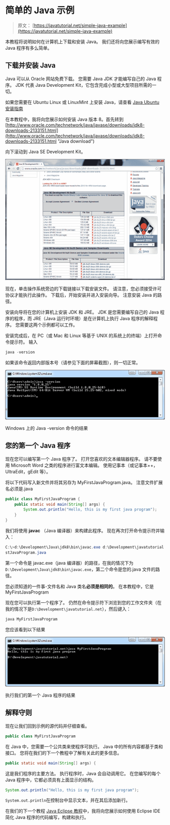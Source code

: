 # 简单的 Java 示例

> 原文： [https://javatutorial.net/simple-java-example](https://javatutorial.net/simple-java-example)

本教程将说明如何在计算机上下载和安装 Java。 我们还将向您展示编写有效的 Java 程序有多么简单。

## 下载并安装 Java

Java 可以从 Oracle 网站免费下载。 您需要 Java JDK 才能编写自己的 Java 程序。 JDK 代表 Java Development Kit，它包含完成小型或大型项目所需的一切。

如果您需要在 Ubuntu Linux 或 LinuxMint 上安装 Java，请查看 [Java Ubuntu 安装指南](https://javatutorial.net/install-java-8-jdk-on-ubuntu)

在本教程中，我将向您展示如何安装 Java 版本 8。首先转到 [http://www.oracle.com/technetwork/java/javase/downloads/jdk8-downloads-2133151.html](http://www.oracle.com/technetwork/java/javase/downloads/jdk8-downloads-2133151.html "Java download")

向下滚动到 Java SE Development Kit。

![](img/ed4054247b6eef66c22c3be55b7faf15.jpg)

现在，单击操作系统旁边的下载链接以下载安装文件。 请注意，您必须接受许可协议才能执行此操作。 下载后，开始安装并进入安装向导。 注意安装 Java 的路径。

安装向导将在您的计算机上安装 JDK 和 JRE。 JDK 是您需要编写自己的 Java 程序的程序，而 JRE（Java 运行时环境）是在计算机上执行 Java 程序的解释程序。 您需要这两个示例都可以工作。

安装完成后，在 PC（或 Mac 和 Linux 等基于 UNIX 的系统上的终端）上打开命令提示符。 输入

```java
java -version
```

如果该命令返回内部版本号（请参见下面的屏幕截图），则一切正常。

![java version command result](img/8b0e5086871770a3b0bbd67f8a70f993.jpg)

Windows 上的 Java -version 命令的结果

## 您的第一个 Java 程序

现在您可以编写第一个 Java 程序了。 打开您喜欢的文本编辑器程序。 请不要使用 Microsoft Word 之类的程序进行富文本编辑。 使用记事本（或记事本++，UltraEdit，gEdit 等）。

将以下代码写入新文件并将其另存为 MyFirstJavaProgram.java。 注意文件扩展名必须是.java

```java
public class MyFirstJavaProgram {
	public static void main(String[] args) {
		System.out.println("Hello, this is my first java program");
	}
}
```

我们将使用 **javac** （Java 编译器）来构建此程序。 现在再次打开命令提示符并输入：

```java
C:\>d:\Development\Java\jdk8\bin\javac.exe d:\Development\javatutorial.net\MyFir
stJavaProgram.java
```

第一个命令是 javac.exe（java 编译器）的路径，在我的情况下为`D:\Development\Java\jdk8\bin\javac.exe`，第二个命令是您的.java 文件的路径。

您必须知道的一件事-文件名和 Java 类名**必须是相同的**。 在本教程中，它是 MyFirstJavaProgram

现在您可以执行第一个程序了。 仍然在命令提示符下浏览到您的工作文件夹（在我的情况下是`D:\Development\javatutorial.net`），然后键入：

```java
java MyFirstJavaProgram
```

您应该看到以下结果

![The result of executing our first java program](img/e517412a5d606a8896ed9acd8f950958.jpg)

执行我们的第一个 Java 程序的结果

## 解释守则

现在让我们回到示例的源代码并仔细查看。

```java
public class MyFirstJavaProgram
```

在 Java 中，您需要一个公共类来使程序可执行。 Java 中的所有内容都基于类和接口。 您将在我们的下一个教程中了解有关此的更多信息。

```java
public static void main(String[] args) {
```

这是我们程序的主要方法。 执行程序时，Java 会自动调用它。 在您编写的每个 Java 程序中，它都必须具有上面显示的结构。

```java
System.out.println("Hello, this is my first java program");
```

`System.out.println`在控制台中显示文本，并在其后添加新行。

在我们的下一个教程 [Java Eclipse 教程](https://javatutorial.net/java-eclipse-tutorial "Java Eclipse Tutorial")中，我将向您展示如何使用 Eclipse IDE 简化 Java 程序的代码编写，构建和执行。